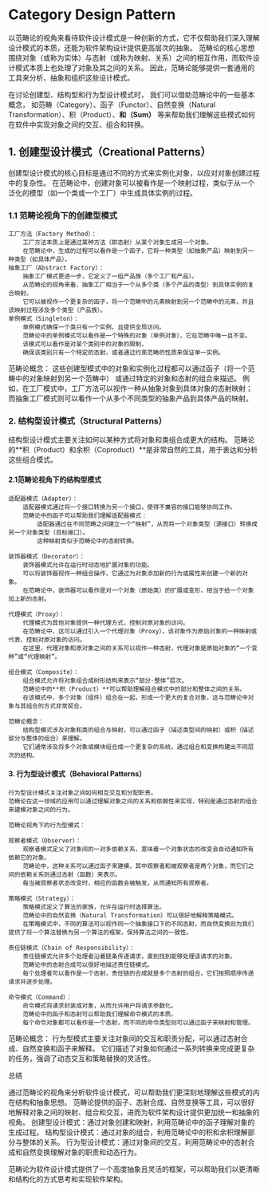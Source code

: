 # Category Design Pattern

以范畴论的视角来看待软件设计模式是一种创新的方式，它不仅帮助我们深入理解设计模式的本质，还能为软件架构设计提供更高层次的抽象。
范畴论的核心思想围绕对象（或称为实体）与态射（或称为映射、关系）之间的相互作用，而软件设计模式本质上也处理了对象及其之间的关系。
因此，范畴论能够提供一套通用的工具来分析、抽象和组织这些设计模式。

在讨论创建型、结构型和行为型设计模式时，
我们可以借助范畴论中的一些基本概念，
如范畴（Category）、函子（Functor）、自然变换（Natural Transformation）、积（Product）、**和（Sum）**
等来帮助我们理解这些模式如何在软件中实现对象之间的交互、组合和转换。

## 1. 创建型设计模式（Creational Patterns）

创建型设计模式的核心目标是通过不同的方式来实例化对象，以应对对象创建过程中的复杂性。
在范畴论中，创建对象可以被看作是一个映射过程，类似于从一个泛化的模型（如一个类或一个工厂）中生成具体实例的过程。

### 1.1 范畴论视角下的创建型模式

    工厂方法（Factory Method）：
        工厂方法本质上是通过某种方法（即态射）从某个对象生成另一个对象。
        在范畴论中，生成的过程可以看作是一个函子，它将一种类型（如抽象产品）映射到另一种类型（如具体产品）。
    抽象工厂（Abstract Factory）：
        抽象工厂模式更进一步，它定义了一组产品族（多个工厂和产品）。
        从范畴论的视角来看，抽象工厂相当于一个从多个类（多个产品的类型）到具体实例的复合映射。
        它可以被视作一个更复杂的函子，将一个范畴中的元素映射到另一个范畴中的元素，并且该映射过程涉及多个类型（产品族）。
    单例模式（Singleton）：
        单例模式确保一个类只有一个实例，且提供全局访问。
        范畴论中的单例模式可以看作是一个特殊的对象（单例对象），它在范畴中唯一且不变。
        该模式可以看作是对某个类别中的对象的限制，
        确保该类别只有一个特定的态射，或者通过约束范畴的性质来保证单一实例。

范畴论概念：
    这些创建型模式中的对象和实例化过程都可以通过函子（将一个范畴中的对象映射到另一个范畴中）
    或通过特定的对象和态射的组合来描述。
    例如，在工厂模式中，工厂方法可以视作一种从抽象对象到具体对象的态射映射；
    而抽象工厂模式则可以看作一个从多个不同类型的抽象产品到具体产品的映射。

### 2. 结构型设计模式（Structural Patterns）

结构型设计模式主要关注如何以某种方式将对象和类组合成更大的结构。
范畴论的**积（Product）和余积（Coproduct）**是非常自然的工具，用于表达和分析这些组合模式。

#### 2.1范畴论视角下的结构型模式

    适配器模式（Adapter）：
        适配器模式通过将一个接口转换为另一个接口，使得不兼容的接口能够协同工作。
        范畴论中的函子可以帮助我们理解适配器模式：
            适配器通过在不同范畴之间建立一个“映射”，从而将一个对象类型（源接口）转换成另一个对象类型（目标接口）。
            这种映射类似于范畴论中的态射转换。
    
    装饰器模式（Decorator）：
        装饰器模式允许在运行时动态地扩展对象的功能。
        可以将装饰器视作一种组合操作，它通过为对象添加新的行为或属性来创建一个新的对象。
        在范畴论中，装饰器可以看作是对一个对象（原始类）的扩展或变形，相当于给一个对象加上新的态射。
    
    代理模式（Proxy）：
        代理模式为其他对象提供一种代理方式，控制对原对象的访问。
        在范畴论中，这可以通过引入一个代理对象（Proxy），该对象作为原始对象的一种映射或代表，控制对原对象的访问。
        在这里，代理对象和原对象之间的关系可以视作一种态射，代理对象是原始对象的“一个变种”或“代理映射”。

    组合模式（Composite）：
        组合模式允许将对象组合成树形结构来表示“部分-整体”层次。
        范畴论中的**积（Product）**可以帮助理解组合模式中的部分和整体之间的关系。
        在该模式中，多个对象（组件）组合在一起，形成一个更大的复合对象，这与范畴论中对象与其组合的方式非常契合。

    范畴论概念：
        结构型模式涉及对象和类的组合与映射，可以通过函子（描述类型间的映射）或积（描述部分与整体的组合）来理解。
        它们通常涉及将多个对象或模块组合成一个更复杂的系统，通过组合和变换构建出不同层次的结构。

#### 3. 行为型设计模式（Behavioral Patterns）

    行为型设计模式关注对象之间如何相互交互和分配职责。
    范畴论在这一领域的应用可以通过理解对象之间的关系和依赖性来实现，特别是通过态射的组合来建模对象之间的行为。
    
    范畴论视角下的行为型模式：
    
    观察者模式（Observer）：
        观察者模式定义了对象间的一对多依赖关系，意味着一个对象状态的改变会自动通知所有依赖它的对象。
        范畴论中，这种关系可以通过函子来建模，其中观察者和被观察者是两个对象，而它们之间的依赖关系则通过态射（函数）来表示。
        每当被观察者状态改变时，相应的函数会被触发，从而通知所有观察者。

    策略模式（Strategy）：
        策略模式定义了算法的家族，允许在运行时选择算法。
        范畴论中的自然变换（Natural Transformation）可以很好地解释策略模式。
        在策略模式中，不同的算法可以视作同一个抽象接口下的不同态射，而自然变换则为我们提供了将一个算法替换为另一个算法的框架，保持算法之间的一致性。

    责任链模式（Chain of Responsibility）：
        责任链模式允许多个处理者沿着链条传递请求，直到找到能够处理该请求的对象。
        范畴论中的态射合成可以很好地描述责任链模式。
        每个处理者可以看作是一个态射，责任链的合成就是多个态射的组合，它们按照顺序传递请求并逐步处理。

    命令模式（Command）：
        命令模式将请求封装成对象，从而允许用户将请求参数化。
        范畴论中的函子和态射可以帮助我们理解命令模式的本质。
        每个命令对象都可以看作是一个态射，而不同的命令类型则可以通过函子来映射和管理。

范畴论概念：
    行为型模式主要关注对象间的交互和职责分配，可以通过态射合成、自然变换和函子来解释。
    它们描述了对象如何通过一系列转换来完成更复杂的任务，强调了动态交互和策略替换的灵活性。

总结

通过范畴论的视角来分析软件设计模式，可以帮助我们更深刻地理解这些模式的内在结构和抽象思想。
范畴论提供的函子、态射合成、自然变换等工具，可以很好地解释对象之间的映射、组合和交互，进而为软件架构设计提供更加统一和抽象的视角。
创建型设计模式：通过对象创建和映射，利用范畴论中的函子理解对象的生成过程。
结构型设计模式：通过对象的组合，利用范畴论中的积和余积理解部分与整体的关系。
行为型设计模式：通过对象间的交互，利用范畴论中的态射合成和自然变换理解对象的职责和动态行为。

范畴论为软件设计模式提供了一个高度抽象且灵活的框架，可以帮助我们以更清晰和结构化的方式思考和实现软件架构。
